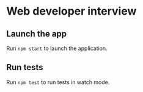 # Web developer interview

## Launch the app

Run `npm start` to launch the application.

## Run tests

Run `npm test` to run tests in watch mode.